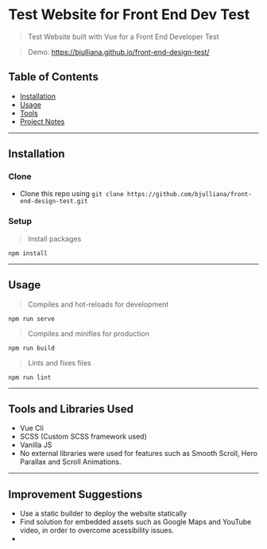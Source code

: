 # Test Website for Front End Dev Test

> Test Website built with Vue for a Front End Developer Test

> Demo: https://bjulliana.github.io/front-end-design-test/

## Table of Contents

- [Installation](#installation)
- [Usage](#usage)
- [Tools](#tools-and-libraries-used)
- [Project Notes](#improvement-suggestions)


---

## Installation

### Clone

- Clone this repo using `git clone https://github.com/bjulliana/front-end-design-test.git`

### Setup

> Install packages

```
npm install
```
---

## Usage

> Compiles and hot-reloads for development

```
npm run serve
```
> Compiles and minifies for production

```
npm run build
```

> Lints and fixes files
```
npm run lint
```
---

## Tools and Libraries Used
- Vue Cli
- SCSS (Custom SCSS framework used)
- Vanilla JS
- No external libraries were used for features such as Smooth Scroll, Hero Parallax and Scroll Animations.

---

## Improvement Suggestions
- Use a static builder to deploy the website statically
- Find solution for embedded assets such as Google Maps and YouTube video, in order to overcome acessibility issues.
- 
